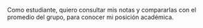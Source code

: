 Como estudiante, quiero consultar mis notas y compararlas con el promedio del grupo, para conocer mi posición académica.

